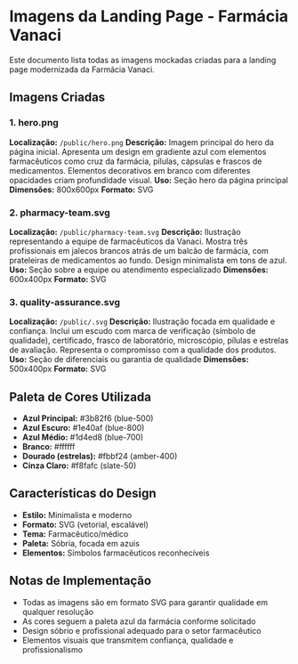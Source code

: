# Imagens da Landing Page - Farmácia Vanaci

Este documento lista todas as imagens mockadas criadas para a landing page modernizada da Farmácia Vanaci.

## Imagens Criadas

### 1. hero.png
**Localização:** `/public/hero.png`
**Descrição:** Imagem principal do hero da página inicial. Apresenta um design em gradiente azul com elementos farmacêuticos como cruz da farmácia, pílulas, cápsulas e frascos de medicamentos. Elementos decorativos em branco com diferentes opacidades criam profundidade visual.
**Uso:** Seção hero da página principal
**Dimensões:** 800x600px
**Formato:** SVG

### 2. pharmacy-team.svg
**Localização:** `/public/pharmacy-team.svg`
**Descrição:** Ilustração representando a equipe de farmacêuticos da Vanaci. Mostra três profissionais em jalecos brancos atrás de um balcão de farmácia, com prateleiras de medicamentos ao fundo. Design minimalista em tons de azul.
**Uso:** Seção sobre a equipe ou atendimento especializado
**Dimensões:** 600x400px
**Formato:** SVG

### 3. quality-assurance.svg
**Localização:** `/public/.svg`
**Descrição:** Ilustração focada em qualidade e confiança. Inclui um escudo com marca de verificação (símbolo de qualidade), certificado, frasco de laboratório, microscópio, pílulas e estrelas de avaliação. Representa o compromisso com a qualidade dos produtos.
**Uso:** Seção de diferenciais ou garantia de qualidade
**Dimensões:** 500x400px
**Formato:** SVG

## Paleta de Cores Utilizada

- **Azul Principal:** #3b82f6 (blue-500)
- **Azul Escuro:** #1e40af (blue-800)
- **Azul Médio:** #1d4ed8 (blue-700)
- **Branco:** #ffffff
- **Dourado (estrelas):** #fbbf24 (amber-400)
- **Cinza Claro:** #f8fafc (slate-50)

## Características do Design

- **Estilo:** Minimalista e moderno
- **Formato:** SVG (vetorial, escalável)
- **Tema:** Farmacêutico/médico
- **Paleta:** Sóbria, focada em azuis
- **Elementos:** Símbolos farmacêuticos reconhecíveis

## Notas de Implementação

- Todas as imagens são em formato SVG para garantir qualidade em qualquer resolução
- As cores seguem a paleta azul da farmácia conforme solicitado
- Design sóbrio e profissional adequado para o setor farmacêutico
- Elementos visuais que transmitem confiança, qualidade e profissionalismo